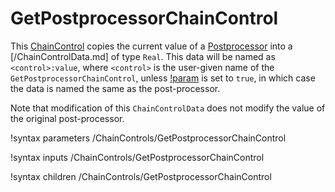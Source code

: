 # GetPostprocessorChainControl

This [ChainControl](syntax/ChainControls/index.md) copies the current value of a
[Postprocessor](syntax/Postprocessors/index.md) into a [/ChainControlData.md] of
type `Real`. This data will be named as `<control>:value`, where `<control>`
is the user-given name of the `GetPostprocessorChainControl`, unless
[!param](/ChainControls/GetPostprocessorChainControl/name_data_same_as_postprocessor)
is set to `true`, in which case the data is named the same as the post-processor.

Note that modification
of this `ChainControlData` does not modify the value of the original post-processor.

!syntax parameters /ChainControls/GetPostprocessorChainControl

!syntax inputs /ChainControls/GetPostprocessorChainControl

!syntax children /ChainControls/GetPostprocessorChainControl
